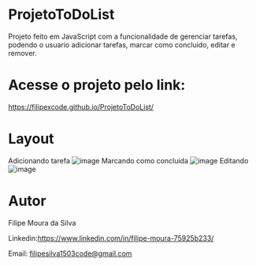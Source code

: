 # ProjetoToDoList
Projeto feito em JavaScript com a funcionalidade de gerenciar tarefas, podendo o usuario adicionar tarefas, marcar como concluido, editar e remover.

# Acesse o projeto pelo link:
https://filipexcode.github.io/ProjetoToDoList/

# Layout
Adicionando tarefa
![image](https://user-images.githubusercontent.com/100590351/211868589-4e1d09f6-2ead-48a6-bdaf-291be573a043.png)
Marcando como concluida
![image](https://user-images.githubusercontent.com/100590351/211868742-0b63eebc-dea9-4f4e-9dad-599d5890f9d9.png)
Editando
![image](https://user-images.githubusercontent.com/100590351/211868835-5afe70ea-54bd-421a-ade5-61a00520ddb7.png)

# Autor
Filipe Moura da Silva

Linkedin:https://www.linkedin.com/in/filipe-moura-75925b233/

Email: filipesilva1503code@gmail.com
